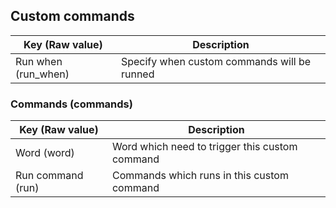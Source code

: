 ## Custom commands
|  Key (Raw value)  |  Description  |
| ---- | ---- |
|  Run when (run_when)  |  Specify when custom commands will be runned  |

### Commands (commands)
|  Key (Raw value)  |  Description  |
| ---- | ---- |
|  Word (word)  |  Word which need to trigger this custom command  |
|  Run command (run)  |  Commands which runs in this custom command  |
